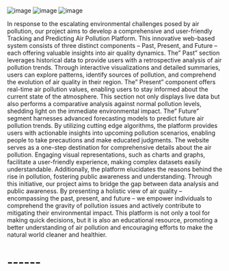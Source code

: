 ![image](https://github.com/vishnu300/API_Django_MLmodel/assets/121032542/f9f5ecb9-f8cd-427e-97b6-2cbee1bff10d)
![image](https://github.com/vishnu300/API_Django_MLmodel/assets/121032542/6460365e-47c7-43b7-a4bd-bc4008fe6a10)
![image](https://github.com/vishnu300/API_Django_MLmodel/assets/121032542/fc49827e-aa6f-437f-a1f4-555933c1650d)

In response to the escalating environmental challenges posed by air pollution, our project aims to develop a comprehensive and user-friendly Tracking and Predicting Air Pollution Platform. This innovative web-based system consists of three distinct components – Past, Present, and Future – each offering valuable insights into air quality dynamics. The” Past” section leverages historical data to provide users with a retrospective analysis of air pollution trends. Through interactive visualizations and detailed summaries, users can explore patterns, identify sources of pollution, and comprehend the evolution of air quality in their region. The” Present” component offers real-time air pollution values, enabling users to stay informed about the current state of the atmosphere. This section not only displays live data but also performs a comparative analysis against normal pollution levels, shedding light on the immediate environmental impact. The” Future” segment harnesses advanced forecasting models to predict future air pollution trends. By utilizing cutting edge algorithms, the platform provides users with actionable insights into upcoming pollution scenarios, enabling people to take precautions and make educated judgments. The website serves as a one-step destination for comprehensive details about the air pollution. Engaging visual representations, such as charts and graphs, facilitate a user-friendly experience, making complex datasets easily understandable. Additionally, the platform elucidates the reasons behind the rise in pollution, fostering public awareness and understanding. Through this initiative, our project aims to bridge the gap between data analysis and public awareness. By presenting a holistic view of air quality – encompassing the past, present, and future – we empower individuals to comprehend the gravity of pollution issues and actively contribute to mitigating their environmental impact. This platform is not only a tool for making quick decisions, but it is also an educational resource, promoting a better understanding of air pollution and encouraging efforts to make the natural world cleaner and healthier.

# ------




